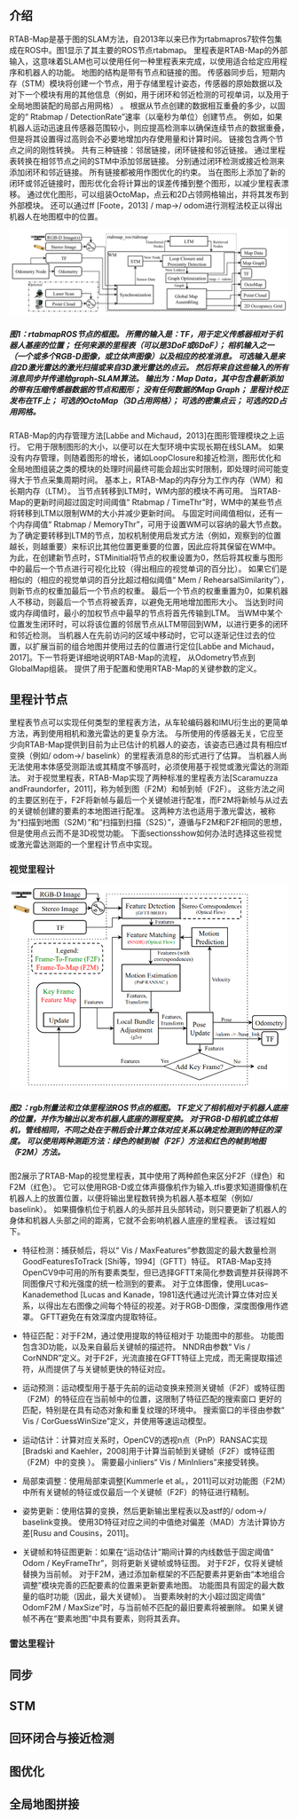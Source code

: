 ## 介绍

RTAB-Map是基于图的SLAM方法，自2013年以来已作为rtabmapros7软件包集成在ROS中。图1显示了其主要的ROS节点rtabmap。 里程表是RTAB-Map的外部输入，这意味着SLAM也可以使用任何一种里程表来完成，以使用适合给定应用程序和机器人的功能。 地图的结构是带有节点和链接的图。 传感器同步后，短期内存（STM）模块将创建一个节点，用于存储里程计姿态，传感器的原始数据以及对下一个模块有用的其他信息（例如，用于闭环和邻近检测的可视单词，以及用于全局地图装配的局部占用网格）  。 根据从节点创建的数据相互重叠的多少，以固定的“ Rtabmap / DetectionRate”速率（以毫秒为单位）创建节点。 例如，如果机器人运动迅速且传感器范围较小，则应提高检测率以确保连续节点的数据重叠，但是将其设置得过高则会不必要地增加内存使用量和计算时间。 链接包含两个节点之间的刚性转换。 共有三种链接：邻居链接，闭环链接和邻近链接。 通过里程表转换在相邻节点之间的STM中添加邻居链接。 分别通过闭环检测或接近检测来添加闭环和邻近链接。 所有链接都被用作图优化的约束。 当在图形上添加了新的闭环或邻近链接时，图形优化会将计算出的误差传播到整个图形，以减少里程表漂移。 通过优化图形，可以组装OctoMap，点云和2D占领网格输出，并将其发布到外部模块。 还可以通过ff [Foote，2013] / map→/ odom进行测程法校正以得出机器人在地图框中的位置。

![img](fig_1.png)
##### 图1：rtabmapROS节点的框图。 所需的输入是：TF，用于定义传感器相对于机器人基座的位置； 任何来源的里程表（可以是3DoF或6DoF）； 相机输入之一（一个或多个RGB-D图像，或立体声图像）以及相应的校准消息。 可选输入是来自2D激光雷达的激光扫描或来自3D激光雷达的点云。 然后将来自这些输入的所有消息同步并传递给graph-SLAM算法。 输出为：Map Data，其中包含最新添加的带有压缩传感器数据的节点和图形； 没有任何数据的Map Graph； 里程计校正发布在TF上； 可选的OctoMap（3D占用网格）； 可选的密集点云； 可选的2D占用网格。


RTAB-Map的内存管理方法[Labb́e and Michaud，2013]在图形管理模块之上运行。 它用于限制图形的大小，以便可以在大型环境中实现长期在线SLAM。 如果没有内存管理，则随着图形的增长，诸如LoopClosure和接近检测，图形优化和全局地图组装之类的模块的处理时间最终可能会超出实时限制，即处理时间可能变得大于节点采集周期时间。 基本上，RTAB-Map的内存分为工作内存（WM）和长期内存（LTM）。 当节点转移到LTM时，WM内部的模块不再可用。 当RTAB-Map的更新时间超过固定时间阈值“ Rtabmap / TimeThr”时，WM中的某些节点将转移到LTM以限制WM的大小并减少更新时间。 与固定时间阈值相似，还有一个内存阈值“ Rtabmap / MemoryThr”，可用于设置WM可以容纳的最大节点数。 为了确定要转移到LTM的节点，加权机制使用启发式方法（例如，观察到的位置越长，则越重要）来标识比其他位置更重要的位置，因此应将其保留在WM中。 为此，在创建新节点时，STMinitial将节点的权重设置为0，然后将其权重与图形中的最后一个节点进行可视化比较（得出相应的视觉单词的百分比）。 如果它们是相似的（相应的视觉单词的百分比超过相似阈值“ Mem / RehearsalSimilarity”），则新节点的权重加最后一个节点的权重。 最后一个节点的权重重置为0，如果机器人不移动，则最后一个节点将被丢弃，以避免无用地增加图形大小。 当达到时间或内​​存阈值时，最小的加权节点中最早的节点将首先传输到LTM。 当WM中某个位置发生闭环时，可以将该位置的邻居节点从LTM带回到WM，以进行更多的闭环和邻近检测。 当机器人在先前访问的区域中移动时，它可以逐渐记住过去的位置，以扩展当前的组合地图并使用过去的位置进行定位[Labb́e and Michaud，2017]。下一节将更详细地说明RTAB-Map的流程， 从Odometry节点到GlobalMap组装。 提供了用于配置和使用RTAB-Map的关键参数的定义。


## 里程计节点

里程表节点可以实现任何类型的里程表方法，从车轮编码器和IMU衍生出的更简单方法，再到使用相机和激光雷达的更复杂方法。 与所使用的传感器无关，它应至少向RTAB-Map提供到目前为止已估计的机器人的姿态，该姿态已通过具有相应tf变换（例如/ odom→/ baselink）的里程表消息8的形式进行了估算。 当机器人尚无法使用本体感受测距法或其精度不够高时，必须使用基于视觉或激光雷达的测距法。 对于视觉里程表，RTAB-Map实现了两种标准的里程表方法[Scaramuzza andFraundorfer，2011]，称为帧到图（F2M）和帧到帧（F2F）。 这些方法之间的主要区别在于，F2F将新帧与最后一个关键帧进行配准，而F2M将新帧与从过去的关键帧创建的要素的本地图进行配准。 这两种方法也适用于激光雷达，被称为“扫描到地图（S2M）”和“扫描到扫描（S2S）”，遵循与F2M和F2F相同的思想，但是使用点云而不是3D视觉功能。 下面sectionsshow如何办法时选择这些视觉或激光雷达测距的一个里程计节点中实现。

### 视觉里程计

![img](fig_2.png)
##### 图2：rgb剂量法和立体里程法ROS节点的框图。  TF定义了相机相对于机器人底座的位置，并作为输出以发布机器人底座的测程变换。 对于RGB-D相机或立体相机，管线相同，不同之处在于稍后会计算立体对应关系以确定检测到的特征的深度。 可以使用两种测距方法：绿色的帧到帧（F2F）方法和红色的帧到地图（F2M）方法。

图2展示了RTAB-Map的视觉里程表，其中使用了两种颜色来区分F2F（绿色）和F2M（红色）。 它可以使用RGB-D或立体声摄像机作为输入.tfis要求知道摄像机在机器人上的放置位置，以便将输出里程数转换为机器人基本框架（例如/ baselink）。 如果摄像机位于机器人的头部并且头部转动，则只要更新了机器人的身体和机器人头部之间的距离，它就不会影响机器人底座的里程表。 该过程如下。

- 特征检测：捕获帧后，将以“ Vis / MaxFeatures”参数固定的最大数量检测GoodFeaturesToTrack [Shi等，1994]（GFTT）特征。  RTAB-Map支持OpenCV9中可用的所有要素类型，但已选择GFTT来简化参数调整并获得跨不同图像尺寸和光强度的统一检测到的要素。 对于立体图像，使用Lucas–Kanademethod [Lucas and Kanade，1981]迭代通过光流计算立体对应关系，以得出左右图像之间每个特征的视差。对于RGB-D图像，深度图像用作遮罩。  GFTT避免在有效深度内提取特征。

- 特征匹配：对于F2M，通过使用提取的特征相对于 功能图中的那些。 功能图包含3D功能，以及来自最后关键帧的描述符。  NNDR由参数“ Vis / CorNNDR”定义。对于F2F，光流直接在GFTT特征上完成，而无需提取描述符，从而提供了与关键帧更快的特征对应。

- 运动预测：运动模型用于基于先前的运动变换来预测关键帧（F2F）或特征图（F2M）的特征应在当前帧中的位置，这限制了特征匹配的搜索窗口 更好的匹配，特别是在具有动态对象和重复纹理的环境中。 搜索窗口的半径由参数“ Vis / CorGuessWinSize”定义，并使用等速运动模型。

- 运动估计：计算对应关系时，OpenCV的透视n点（PnP）RANSAC实现[Bradski and Kaehler，2008]用于计算当前帧到关键帧（F2F）或特征图（F2M）中的变换 ）。 需要最小inliers“ Vis / MinInliers”来接受转换。

- 局部束调整：使用局部束调整[Kummerle et al。，2011]可以对功能图（F2M）中所有关键帧的特征或仅最后一个关键帧（F2F）的特征进行精制。

- 姿势更新：使用估算的变换，然后更新输出里程表以及astf的/ odom→/ baselink变换。 使用3D特征对应之间的中值绝对偏差（MAD）方法计算协方差[Rusu and Cousins，2011]。

- 关键帧和特征图更新：如果在“运动估计”期间计算的内线数低于固定阈值“ Odom / KeyFrameThr”，则将更新关键帧或特征图。 对于F2F，仅将关键帧替换为当前帧。 对于F2M，通过添加新框架的不匹配要素并更新由“本地组合调整”模块完善的匹配要素的位置来更新要素地图。 功能图具有固定的最大数量的临时功能（因此，最大关键帧）。 当要素映射的大小超过固定阈值“ OdomF2M / MaxSize”时，与当前帧不匹配的最旧要素将被删除。 如果关键帧不再在“要素地图”中具有要素，则将其丢弃。

### 雷达里程计


## 同步

## STM

## 回环闭合与接近检测


## 图优化

## 全局地图拼接